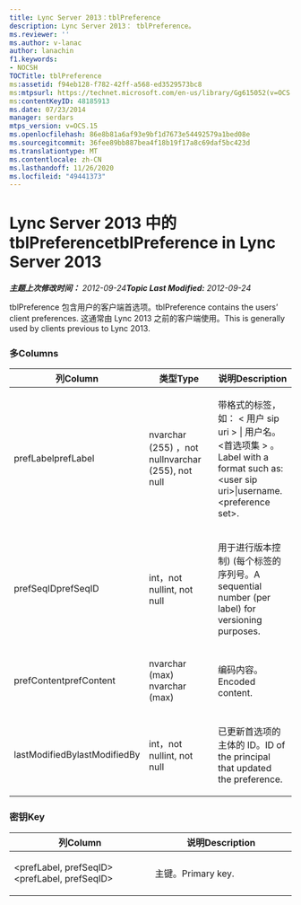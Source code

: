 ```yaml
---
title: Lync Server 2013：tblPreference
description: Lync Server 2013： tblPreference。
ms.reviewer: ''
ms.author: v-lanac
author: lanachin
f1.keywords:
- NOCSH
TOCTitle: tblPreference
ms:assetid: f94eb128-f782-42ff-a568-ed3529573bc8
ms:mtpsurl: https://technet.microsoft.com/en-us/library/Gg615052(v=OCS.15)
ms:contentKeyID: 48185913
ms.date: 07/23/2014
manager: serdars
mtps_version: v=OCS.15
ms.openlocfilehash: 86e8b81a6af93e9bf1d7673e54492579a1bed08e
ms.sourcegitcommit: 36fee89bb887bea4f18b19f17a8c69daf5bc423d
ms.translationtype: MT
ms.contentlocale: zh-CN
ms.lasthandoff: 11/26/2020
ms.locfileid: "49441373"
---
```

# <a name="tblpreference-in-lync-server-2013"></a><span data-ttu-id="8e48f-103">Lync Server 2013 中的 tblPreference</span><span class="sxs-lookup"><span data-stu-id="8e48f-103">tblPreference in Lync Server 2013</span></span>

<div data-xmlns="http://www.w3.org/1999/xhtml">

<div class="topic" data-xmlns="http://www.w3.org/1999/xhtml" data-msxsl="urn:schemas-microsoft-com:xslt" data-cs="https://msdn.microsoft.com/">

<div data-asp="https://msdn2.microsoft.com/asp">



</div>

<div id="mainSection">

<div id="mainBody"><span data-ttu-id="8e48f-104">

<span> </span></span><span class="sxs-lookup"><span data-stu-id="8e48f-104">

<span> </span></span></span>

<span data-ttu-id="8e48f-105">_**主题上次修改时间：** 2012-09-24_</span><span class="sxs-lookup"><span data-stu-id="8e48f-105">_**Topic Last Modified:** 2012-09-24_</span></span>

<span data-ttu-id="8e48f-106">tblPreference 包含用户的客户端首选项。</span><span class="sxs-lookup"><span data-stu-id="8e48f-106">tblPreference contains the users’ client preferences.</span></span> <span data-ttu-id="8e48f-107">这通常由 Lync 2013 之前的客户端使用。</span><span class="sxs-lookup"><span data-stu-id="8e48f-107">This is generally used by clients previous to Lync 2013.</span></span>

### <a name="columns"></a><span data-ttu-id="8e48f-108">多</span><span class="sxs-lookup"><span data-stu-id="8e48f-108">Columns</span></span>

<table>
<colgroup>
<col style="width: 33%" />
<col style="width: 33%" />
<col style="width: 33%" />
</colgroup>
<thead>
<tr class="header">
<th><span data-ttu-id="8e48f-109">列</span><span class="sxs-lookup"><span data-stu-id="8e48f-109">Column</span></span></th>
<th><span data-ttu-id="8e48f-110">类型</span><span class="sxs-lookup"><span data-stu-id="8e48f-110">Type</span></span></th>
<th><span data-ttu-id="8e48f-111">说明</span><span class="sxs-lookup"><span data-stu-id="8e48f-111">Description</span></span></th>
</tr>
</thead>
<tbody>
<tr class="odd">
<td><p><span data-ttu-id="8e48f-112">prefLabel</span><span class="sxs-lookup"><span data-stu-id="8e48f-112">prefLabel</span></span></p></td>
<td><p><span data-ttu-id="8e48f-113">nvarchar (255) ，not null</span><span class="sxs-lookup"><span data-stu-id="8e48f-113">nvarchar (255), not null</span></span></p></td>
<td><p><span data-ttu-id="8e48f-114">带格式的标签，如： &lt; 用户 sip uri &gt; | 用户名。 &lt;首选项集 &gt; 。</span><span class="sxs-lookup"><span data-stu-id="8e48f-114">Label with a format such as: &lt;user sip uri&gt;|username.&lt;preference set&gt;.</span></span></p></td>
</tr>
<tr class="even">
<td><p><span data-ttu-id="8e48f-115">prefSeqID</span><span class="sxs-lookup"><span data-stu-id="8e48f-115">prefSeqID</span></span></p></td>
<td><p><span data-ttu-id="8e48f-116">int，not null</span><span class="sxs-lookup"><span data-stu-id="8e48f-116">int, not null</span></span></p></td>
<td><p><span data-ttu-id="8e48f-117">用于进行版本控制)  (每个标签的序列号。</span><span class="sxs-lookup"><span data-stu-id="8e48f-117">A sequential number (per label) for versioning purposes.</span></span></p></td>
</tr>
<tr class="odd">
<td><p><span data-ttu-id="8e48f-118">prefContent</span><span class="sxs-lookup"><span data-stu-id="8e48f-118">prefContent</span></span></p></td>
<td><p><span data-ttu-id="8e48f-119">nvarchar (max) </span><span class="sxs-lookup"><span data-stu-id="8e48f-119">nvarchar (max)</span></span></p></td>
<td><p><span data-ttu-id="8e48f-120">编码内容。</span><span class="sxs-lookup"><span data-stu-id="8e48f-120">Encoded content.</span></span></p></td>
</tr>
<tr class="even">
<td><p><span data-ttu-id="8e48f-121">lastModifiedBy</span><span class="sxs-lookup"><span data-stu-id="8e48f-121">lastModifiedBy</span></span></p></td>
<td><p><span data-ttu-id="8e48f-122">int，not null</span><span class="sxs-lookup"><span data-stu-id="8e48f-122">int, not null</span></span></p></td>
<td><p><span data-ttu-id="8e48f-123">已更新首选项的主体的 ID。</span><span class="sxs-lookup"><span data-stu-id="8e48f-123">ID of the principal that updated the preference.</span></span></p></td>
</tr>
</tbody>
</table>


### <a name="key"></a><span data-ttu-id="8e48f-124">密钥</span><span class="sxs-lookup"><span data-stu-id="8e48f-124">Key</span></span>

<table>
<colgroup>
<col style="width: 50%" />
<col style="width: 50%" />
</colgroup>
<thead>
<tr class="header">
<th><span data-ttu-id="8e48f-125">列</span><span class="sxs-lookup"><span data-stu-id="8e48f-125">Column</span></span></th>
<th><span data-ttu-id="8e48f-126">说明</span><span class="sxs-lookup"><span data-stu-id="8e48f-126">Description</span></span></th>
</tr>
</thead>
<tbody>
<tr class="odd">
<td><p><span data-ttu-id="8e48f-127">&lt;prefLabel, prefSeqID&gt;</span><span class="sxs-lookup"><span data-stu-id="8e48f-127">&lt;prefLabel, prefSeqID&gt;</span></span></p></td>
<td><p><span data-ttu-id="8e48f-128">主键。</span><span class="sxs-lookup"><span data-stu-id="8e48f-128">Primary key.</span></span></p></td>
</tr>
</tbody>
</table><span data-ttu-id="8e48f-129">


</div>

<span> </span>

</div>

</div>

</span><span class="sxs-lookup"><span data-stu-id="8e48f-129">


</div>

<span> </span>

</div>

</div>

</span></span></div>

